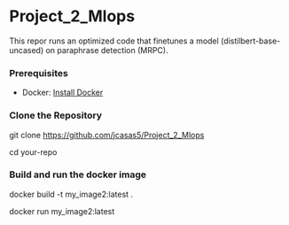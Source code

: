 # Project_2_Mlops

This repor runs an optimized code that finetunes a model (distilbert-base-uncased) on paraphrase detection (MRPC).

### Prerequisites

- Docker: [Install Docker](https://docs.docker.com/get-docker/)

### Clone the Repository

git clone https://github.com/jcasas5/Project_2_Mlops

cd your-repo 

### Build and run the docker image

docker build -t my_image2:latest .

docker run my_image2:latest

